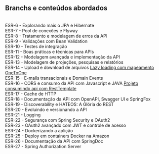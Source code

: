 <h2>Branchs e conteúdos abordados</h2>

<br>ESR-6 - Explorando mais o JPA e Hibernate
<br>ESR-7 - Pool de conexões e Flyway
<br>ESR-8 - Tratamento e modelagem de erros da API
<br>ESR-9 - Validações com Bean Validation
<br>ESR-10 - Testes de integração
<br>ESR-11 - Boas práticas e técnicas para APIs
<br>ESR-12 - Modelagem avançada e implementação da API
<br>ESR-13 - Modelagem de projeções, pesquisas e relatórios
<br>ESR-14 - Upload e download de arquivos
<a href="https://blog.algaworks.com/lazy-loading-com-mapeamento-onetoone/">Lazy loading com mapeamento OneToOne<a/>
<br>ESR-15 - E-mails transacionais e Domain Events
<br>ESR-16 - CORS e consumo da API com Javascript e JAVA
<a href="https://github.com/lluanps/consumindo-api/tree/main?tab=readme-ov-file
">Projeto consumindo api com RestTemplate<a/>
<br>ESR-17 - Cache de HTTP
<br>ESR-18 - Documentação da API com OpenAPI, Swagger UI e SpringFox
<br>ESR-19 - Discoverability e HATEOS: A Glória do REST
<br>ESR-20 - Evoluindo e versionando a API
<br>ESR-21 - Logging
<br>ESR-22 - Segurança com Spring Security e OAuth2
<br>ESR-23 - OAuth2 avançado com JWT e controle de acesso
<br>ESR-24 - Dockerizando a aplição
<br>ESR-25 - Deploy em containers Docker na Amazon
<br>ESR-26 - Documentação da API com SpringDoc
<br>ESR-27 - Spring Authorization Server
